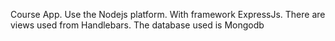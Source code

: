 Course App. 
Use the Nodejs platform. 
With framework ExpressJs. 
There are views used from Handlebars. 
The database used is Mongodb